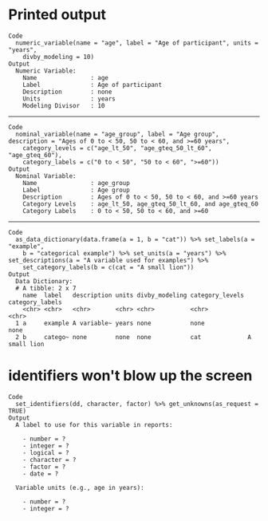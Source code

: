 # Printed output

    Code
      numeric_variable(name = "age", label = "Age of participant", units = "years",
        divby_modeling = 10)
    Output
      Numeric Variable:
        Name               : age 
        Label              : Age of participant 
        Description        : none 
        Units              : years 
        Modeling Divisor   : 10 

---

    Code
      nominal_variable(name = "age_group", label = "Age group", description = "Ages of 0 to < 50, 50 to < 60, and >=60 years",
        category_levels = c("age_lt_50", "age_gteq_50_lt_60", "age_gteq_60"),
        category_labels = c("0 to < 50", "50 to < 60", ">=60"))
    Output
      Nominal Variable:
        Name               : age_group 
        Label              : Age group 
        Description        : Ages of 0 to < 50, 50 to < 60, and >=60 years 
        Category Levels    : age_lt_50, age_gteq_50_lt_60, and age_gteq_60 
        Category Labels    : 0 to < 50, 50 to < 60, and >=60 

---

    Code
      as_data_dictionary(data.frame(a = 1, b = "cat")) %>% set_labels(a = "example",
        b = "categorical example") %>% set_units(a = "years") %>% set_descriptions(a = "A variable used for examples") %>%
        set_category_labels(b = c(cat = "A small lion"))
    Output
      Data Dictionary:
      # A tibble: 2 x 7
        name  label   description units divby_modeling category_levels category_labels
        <chr> <chr>   <chr>       <chr> <chr>          <chr>           <chr>          
      1 a     example A variable~ years none           none            none           
      2 b     catego~ none        none  none           cat             A small lion   

# identifiers won't blow up the screen

    Code
      set_identifiers(dd, character, factor) %>% get_unknowns(as_request = TRUE)
    Output
      A label to use for this variable in reports:
      
        - number = ?
        - integer = ?
        - logical = ?
        - character = ?
        - factor = ?
        - date = ?
      
      Variable units (e.g., age in years):
      
        - number = ?
        - integer = ? 

